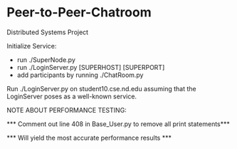 # Peer-to-Peer-Chatroom
Distributed Systems Project

Initialize Service:
  - run ./SuperNode.py
  - run ./LoginServer.py [SUPERHOST] [SUPERPORT]
  - add participants by running ./ChatRoom.py
 

Run ./LoginServer.py on student10.cse.nd.edu assuming that the 
LoginServer poses as a well-known service.


NOTE ABOUT PERFORMANCE TESTING:

  *** Comment out line 408 in Base_User.py to remove all print statements***
  
  *** Will yield the most accurate performance results ***

